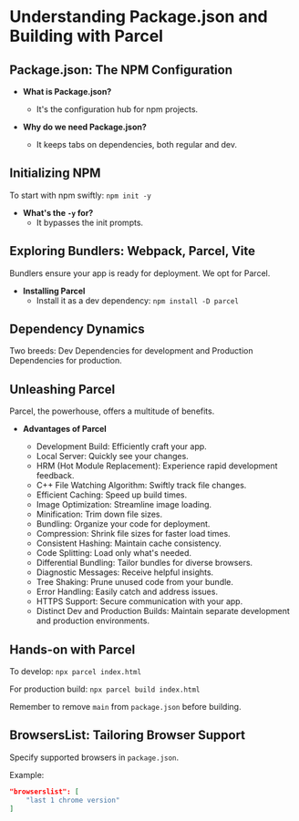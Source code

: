# Understanding Package.json and Building with Parcel

## Package.json: The NPM Configuration

- **What is Package.json?**
  - It's the configuration hub for npm projects.

- **Why do we need Package.json?**
  - It keeps tabs on dependencies, both regular and dev.

## Initializing NPM

To start with npm swiftly: `npm init -y`

- **What's the `-y` for?**
  - It bypasses the init prompts.

## Exploring Bundlers: Webpack, Parcel, Vite

Bundlers ensure your app is ready for deployment. We opt for Parcel.

- **Installing Parcel**
  - Install it as a dev dependency: `npm install -D parcel`

## Dependency Dynamics

Two breeds: Dev Dependencies for development and Production Dependencies for production.

## Unleashing Parcel

Parcel, the powerhouse, offers a multitude of benefits.

- **Advantages of Parcel**

  - Development Build: Efficiently craft your app.
  - Local Server: Quickly see your changes.
  - HRM (Hot Module Replacement): Experience rapid development feedback.
  - C++ File Watching Algorithm: Swiftly track file changes.
  - Efficient Caching: Speed up build times.
  - Image Optimization: Streamline image loading.
  - Minification: Trim down file sizes.
  - Bundling: Organize your code for deployment.
  - Compression: Shrink file sizes for faster load times.
  - Consistent Hashing: Maintain cache consistency.
  - Code Splitting: Load only what's needed.
  - Differential Bundling: Tailor bundles for diverse browsers.
  - Diagnostic Messages: Receive helpful insights.
  - Tree Shaking: Prune unused code from your bundle.
  - Error Handling: Easily catch and address issues.
  - HTTPS Support: Secure communication with your app.
  - Distinct Dev and Production Builds: Maintain separate development and production environments.

## Hands-on with Parcel

To develop: `npx parcel index.html`

For production build: `npx parcel build index.html`

Remember to remove `main` from `package.json` before building.

## BrowsersList: Tailoring Browser Support

Specify supported browsers in `package.json`.

Example:
```json
"browserslist": [
    "last 1 chrome version"
]
